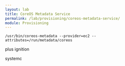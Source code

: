 ```yaml
---
layout: lab
title: CoreOS Metadata Service
permalink: /lab/provisioning/coreos-metadata-service/
module: Provisioning
---
```


```
/usr/bin/coreos-metadata --provider=ec2 --attributes=/run/metadata/coreos
```

plus ignition

systemc
